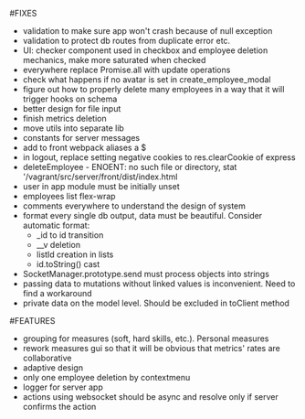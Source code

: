 #FIXES
- validation to make sure app won't crash because of null exception
- validation to protect db routes from duplicate error etc.
- UI: checker component used in checkbox and employee deletion mechanics, make more saturated
when checked
- everywhere replace Promise.all with update operations
- check what happens if no avatar is set in create_employee_modal
- figure out how to properly delete many employees in a way that it will trigger hooks on schema
- better design for file input
- finish metrics deletion
- move utils into separate lib
- constants for server messages
- add to front webpack aliases a $
- in logout, replace setting negative cookies to res.clearCookie of express
- deleteEmployee - ENOENT: no such file or directory, stat '/vagrant/src/server/front/dist/index.html
- user in app module must be initially unset
- employees list flex-wrap
- comments everywhere to understand the design of system
- format every single db output, data must be beautiful. Consider automatic format:
    - _id to id transition
    - __v deletion
    - listId creation in lists
    - id.toString() cast
- SocketManager.prototype.send must process objects into strings
- passing data to mutations without linked values is inconvenient. Need to find a workaround
- private data on the model level. Should be excluded in toClient method

#FEATURES
- grouping for measures (soft, hard skills, etc.). Personal measures
- rework measures gui so that it will be obvious that metrics' rates are collaborative
- adaptive design
- only one employee deletion by contextmenu
- logger for server app
- actions using websocket should be async and resolve only if server confirms the action